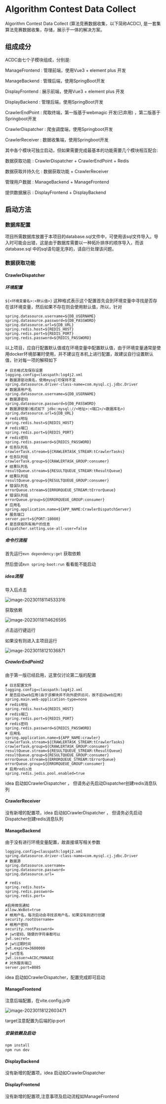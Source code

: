 # Algorithm Contest Data Collect

Algorithm Contest Data Collect (算法竞赛数据收集，以下简称ACDC), 是一套集算法竞赛数据收集，存储，展示于一体的解决方案。

## 组成成分

ACDC由七个子模块组成，分别是:

ManageFrontend : 管理前端，使用Vue3 + element plus 开发

ManageBackend : 管理后端，使用SpringBoot开发

DisplayFrontend : 展示前端，使用Vue3 + element plus 开发

DisplayBackend : 管理后端，使用SpringBoot开发

CrawlerEndPoint : 爬取终端，第一版基于webmagic 开发(已弃用) ，第二版基于Springboot开发

CrawlerDispatcher : 爬虫调度端，使用Springboot开发

CrawlerReceiver : 数据收集端，使用Springboot开发

其中各个模块可独立启动，但如果需要完成最基本的功能需要几个模块相互配合:

数据获取功能 : CrawlerDispatcher + CrawlerEndPoint + Redis

数据获取并持久化 : 数据获取功能 + CrawlerReceiver 

管理用户数据 : ManageBackend  + ManageFrontend 

提供数据展示 : DisplayFrontend + DisplayBackend

## 启动方法

### 数据库配置

项目所需数据库放置于本项目的database.sql文件中，可使用该sql文件导入。导入时可能会出错，这是由于数据库需要以一种拓扑排序的顺序导入，而该database.sql 中的sql语句是无序的，请自行处理该问题。

### 数据获取功能

#### CrawlerDispatcher 

##### 环境配置

``${<环境变量名>:<默认值>}`` 这种格式表示这个配置首先会到环境变量中寻找是否存在该环境变量，然后如果不存在则会使用默认值，所以，针对

```properties
spring.datasource.username=${DB_USERNAME}
spring.datasource.password=${DB_PASSWORD}
spring.datasource.url=${DB_URL}
spring.redis.host=${REDIS_HOST}
spring.redis.port=${REDIS_PORT}
spring.redis.password=${REDIS_PASSWORD}
```

以上项目，应自行配置默认值或在环境变量中配置默认值，由于环境变量通常是使用docker环境部署时使用，并不建议在本机上进行配置，故建议自行设置默认值，针对每一项的解释如下

```properties
# 日志格式及保存设置
logging.config=classpath:log4j2.xml
# 数据源驱动类名，使用mysql可保持不变
spring.datasource.driver-class-name=com.mysql.cj.jdbc.Driver
# 数据源用户名
spring.datasource.username=${DB_USERNAME}
# 数据源密码
spring.datasource.password=${DB_PASSWORD}
# 数据源链接(格式如下 jdbc:mysql://<地址>:<端口>/<数据库名>)
spring.datasource.url=${DB_URL}
# redis地址
spring.redis.host=${REDIS_HOST}
# redis端口
spring.redis.port=${REDIS_PORT}
# redis密码
spring.redis.password=${REDIS_PASSWORD}
# 任务队列名
crawlerTask.stream=${CRAWLERTASK_STREAM:tCrawlerTasks}
# 任务队列组
crawlerTask.group=${CRAWLERTASK_GROUP:consumer}
# 结果队列名
resultQueue.stream=${RESULTQUEUE_STREAM:tResultQueue}
# 结果队列组
resultQueue.group=${RESULTQUEUE_GROUP:consumer}
# 错误队列名
errorQueue.stream=${ERRORQUEUE_STREAM:tErrorQueue}
# 错误队列组
errorQueue.group=${ERRORQUEUE_GROUP:consumer}
# 应用名
spring.application.name=${APP_NAME:CrawlerDispatchServer}
# 服务端口
server.port=${PORT:18080}
# 是否获取所有用户的信息
dispatcher.setting.use-all-user=false
```

##### 命令行流程

首先运行``mvn dependency:get`` 获取依赖

然后尝试``mvn spring-boot:run`` 看看能不能启动

##### idea流程

导入后点击

![image-20230118114533316](https://image-1255315175.cos.ap-shanghai.myqcloud.com/core/image-20230118114533316.png)

获取依赖

![image-20230118114626595](https://image-1255315175.cos.ap-shanghai.myqcloud.com/core/image-20230118114626595.png)

点击运行键运行

如果没有则进入主项目运行

![image-20230118121036871](https://image-1255315175.cos.ap-shanghai.myqcloud.com/core/image-20230118121036871.png)



##### CrawlerEndPoint2

由于第一版已经启用，这里仅讨论第二版的配置

```properties
# 日志配置文件
logging.config=classpath:log4j2.xml
# 是否启动web应用(由于该模块并不向外提供访问，故不启动web应用)
spring.main.web-application-type=none
# redis地址
spring.redis.host=${REDIS_HOST}
# redis端口
spring.redis.port=${REDIS_PORT}
# redis密码
spring.redis.password=${REDIS_PASSWORD}
# 应用名
spring.application.name=${APP_NAME:crawler}
crawlerTask.stream=${CRAWLERTASK_STREAM:tCrawlerTasks}
crawlerTask.group=${CRAWLERTASK_GROUP:consumer}
resultQueue.stream=${RESULTQUEUE_STREAM:tResultQueue}
resultQueue.group=${RESULTQUEUE_GROUP:consumer}
errorQueue.stream=${ERRORQUEUE_STREAM:tErrorQueue}
errorQueue.group=${ERRORQUEUE_GROUP:consumer}
# 启用redis池
spring.redis.jedis.pool.enabled=true
```

idea 启动如CrawlerDispatcher ， 但请务必先启动Dispatcher创建redis消息队列

#### CrawlerReceiver

没有新增的配置项，idea 启动如CrawlerDispatcher ， 但请务必先启动Dispatcher创建redis消息队列



#### ManageBackend

由于没有进行环境变量配置，故直接填写相关参数

```properties
logging.config=classpath:log4j2.xml
spring.datasource.driver-class-name=com.mysql.cj.jdbc.Driver
# 数据源
spring.datasource.username=
spring.datasource.password=
spring.datasource.url=

# redis
spring.redis.host=
spring.redis.password=
spring.redis.port=

#启用微信通知
allow.WxBot=true
# 根用户名，每次启动会寻找该用户名，如果没有则进行创建
security.rootUsername=
# 根用户密码
security.rootPassword=
# jwt密码，随便的字符串都可以
jwt.secret=
# jwt过期时间
jwt.expire=3600000
# jwt签名
jwt.issuer=ACDC/MANAGE
# 对外服务端口
server.port=8085
```

idea 启动如CrawlerDispatcher，配置完成即可启动



#### ManageFrontend

注意后端配置，在vite.config.js中

![image-20230118122603471](https://image-1255315175.cos.ap-shanghai.myqcloud.com/core/image-20230118122603471.png)

target注意配置为后端的ip:port



##### 安装依赖及启动

```bash
npm install
npm run dev
```



#### DisplayBackend

没有新增的配置项，idea 启动如CrawlerDispatcher 



#### DisplayFrontend

没有新增的配置项,注意事项及启动流程如ManageFrontend











